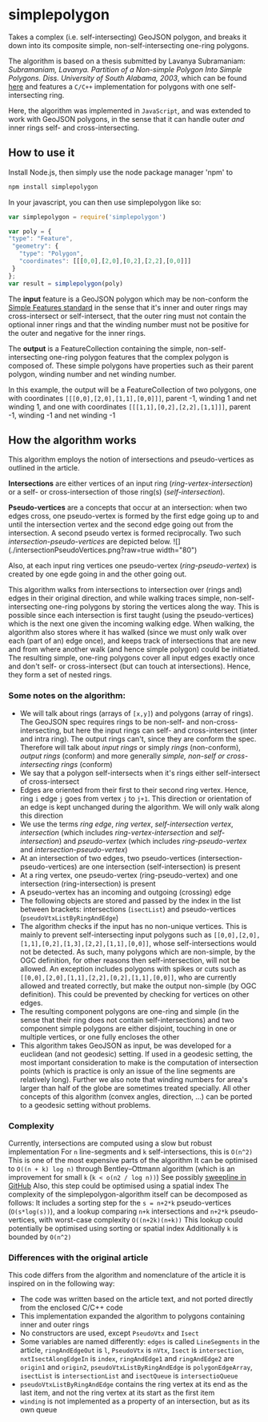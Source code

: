 # simplepolygon

Takes a complex (i.e. self-intersecting) GeoJSON polygon, and breaks it down into its composite simple, non-self-intersecting one-ring polygons.

The algorithm is based on a thesis submitted by Lavanya Subramaniam: *Subramaniam, Lavanya. Partition of a Non-simple Polygon Into Simple Polygons. Diss. University of South Alabama, 2003*, which can be found [here](http://www.cis.southalabama.edu/~hain/general/Theses/Subramaniam_thesis.pdf) and features a `C/C++` implementation for polygons with one self-intersecting ring.

Here, the algorithm was implemented in `JavaScript`, and was extended to work with GeoJSON polygons, in the sense that it can handle outer *and* inner rings self- and cross-intersecting.

## How to use it

Install Node.js, then simply use the node package manager 'npm' to

```bash
npm install simplepolygon
```

In your javascript, you can then use simplepolygon like so:

```javascript
var simplepolygon = require('simplepolygon')

var poly = {
"type": "Feature",
 "geometry": {
   "type": "Polygon",
   "coordinates": [[[0,0],[2,0],[0,2],[2,2],[0,0]]]
 }
};
var result = simplepolygon(poly)
```

The **input** feature is a GeoJSON polygon which may be non-conform the [Simple Features standard](https://en.wikipedia.org/wiki/Simple_Features) in the sense that it's inner and outer rings may cross-intersect or self-intersect, that the outer ring must not contain the optional inner rings and that the winding number must not be positive for the outer and negative for the inner rings.

The **output** is a FeatureCollection containing the simple, non-self-intersecting one-ring polygon features that the complex polygon is composed of. These simple polygons have properties such as their parent polygon, winding number and net winding number.

In this example, the output will be a FeatureCollection of two polygons, one with coordinates `[[[0,0],[2,0],[1,1],[0,0]]]`, parent -1, winding 1 and net winding 1, and one with coordinates `[[[1,1],[0,2],[2,2],[1,1]]]`, parent -1, winding -1 and net winding -1

## How the algorithm works

This algorithm employs the notion of intersections and pseudo-vertices as outlined in the article.

**Intersections** are either vertices of an input ring (*ring-vertex-intersection*) or a self- or cross-intersection of those ring(s) (*self-intersection*).

**Pseudo-vertices** are a concepts that occur at an intersection: when two edges cross, one pseudo-vertex is formed by the first edge going up to and until the intersection vertex and the second edge going out from the intersection. A second pseudo vertex is formed reciprocally. Two such *intersection-pseudo-vertices* are depicted below.
![](./intersectionPseudoVertices.png?raw=true width="80")  

Also, at each input ring vertices one pseudo-vertex (*ring-pseudo-vertex*) is created by one egde going in and the other going out.

This algorithm walks from intersections to intersection over (rings and) edges in their original direction, and while walking traces simple, non-self-intersecting one-ring polygons by storing the vertices along the way. This is possible since each intersection is first taught (using the pseudo-vertices) which is the next one given the incoming walking edge. When walking, the algorithm also stores where it has walked (since we must only walk over each (part of an) edge once), and keeps track of intersections that are new and from where another walk (and hence simple polygon) could be initiated. The resulting simple, one-ring polygons cover all input edges exactly once and don't self- or cross-intersect (but can touch at intersections). Hence, they form a set of nested rings.

### Some notes on the algorithm:

- We will talk about rings (arrays of `[x,y]`) and polygons (array of rings). The GeoJSON spec requires rings to be non-self- and non-cross-intersecting, but here the input rings can self- and cross-intersect (inter and intra ring). The output rings can't, since they are conform the spec. Therefore will talk about *input rings* or simply *rings* (non-conform), *output rings* (conform) and more generally *simple, non-self or cross-intersecting rings* (conform)
- We say that a polygon self-intersects when it's rings either self-intersect of cross-intersect
- Edges are oriented from their first to their second ring vertex. Hence, ring `i` edge `j` goes from vertex `j` to `j+1`. This direction or orientation of an edge is kept unchanged during the algorithm. We will only walk along this direction
- We use the terms *ring edge*, *ring vertex*, *self-intersection vertex*, *intersection* (which includes *ring-vertex-intersection* and *self-intersection*) and *pseudo-vertex* (which includes *ring-pseudo-vertex* and *intersection-pseudo-vertex*)
- At an intersection of two edges, two pseudo-vertices (intersection-pseudo-vertices) are one intersection (self-intersection) is present
- At a ring vertex, one pseudo-vertex (ring-pseudo-vertex) and one intersection (ring-intersection) is present
- A pseudo-vertex has an incoming and outgoing (crossing) edge
- The following objects are stored and passed by the index in the list between brackets: intersections (`isectList`) and pseudo-vertices (`pseudoVtxListByRingAndEdge`)
- The algorithm checks if the input has no non-unique vertices. This is mainly to prevent self-intersecting input polygons such as `[[0,0],[2,0],[1,1],[0,2],[1,3],[2,2],[1,1],[0,0]]`, whose self-intersections would not be detected. As such, many polygons which are non-simple, by the OGC definition, for other reasons then self-intersection, will not be allowed. An exception includes polygons with spikes or cuts such as `[[0,0],[2,0],[1,1],[2,2],[0,2],[1,1],[0,0]]`, who are currently allowed and treated correctly, but make the output non-simple (by OGC definition). This could be prevented by checking for vertices on other edges.
- The resulting component polygons are one-ring and simple (in the sense that their ring does not contain self-intersections) and two component simple polygons are either disjoint, touching in one or multiple vertices, or one fully encloses the other
- This algorithm takes GeoJSON as input, be was developed for a euclidean (and not geodesic) setting. If used in a geodesic setting, the most important consideration to make is the computation of intersection points (which is practice is only an issue of the line segments are relatively long). Further we also note that winding numbers for area's larger than half of the globe are sometimes treated specially. All other concepts of this algorithm (convex angles, direction, ...) can be ported to a geodesic setting without problems.

### Complexity

Currently, intersections are computed using a slow but robust implementation
For `n` line-segments and `k` self-intersections, this is `O(n^2)`
This is one of the most expensive parts of the algorithm
It can be optimised to `O((n + k) log n)` through Bentley–Ottmann algorithm (which is an improvement for small `k` (`k < o(n2 / log n))`)
See possibly [sweepline in GitHub](https://github.com/e-cloud/sweepline)
Also, this step could be optimised using a spatial index
The complexity of the simplepolygon-algorithm itself can be decomposed as follows:
It includes a sorting step for the `s = n+2*k` pseudo-vertices (`O(s*log(s))`),
and a lookup comparing `n+k` intersections and `n+2*k` pseudo-vertices, with worst-case complexity `O((n+2k)(n+k))`
This lookup could potentially be optimised using sorting or spatial index
Additionally `k` is bounded by `O(n^2)`

### Differences with the original article

This code differs from the algorithm and nomenclature of the article it is inspired on in the following way:

- The code was written based on the article text, and not ported directly from the enclosed C/C++ code
- This implementation expanded the algorithm to polygons containing inner and outer rings
- No constructors are used, except `PseudoVtx` and `Isect`
- Some variables are named differently: `edges` is called `LineSegments` in the article, `ringAndEdgeOut` is  `l`, `PseudoVtx` is `nVtx`, `Isect` is `intersection`, `nxtIsectAlongEdgeIn` is `index`, `ringAndEdge1` and `ringAndEdge2` are `origin1` and `origin2`, `pseudoVtxListByRingAndEdge` is `polygonEdgeArray`, `isectList` is `intersectionList` and `isectQueue` is `intersectioQueue`
- `pseudoVtxListByRingAndEdge` contains the ring vertex at its end as the last item, and not the ring vertex at its start as the first item
- `winding` is not implemented as a property of an intersection, but as its own queue
